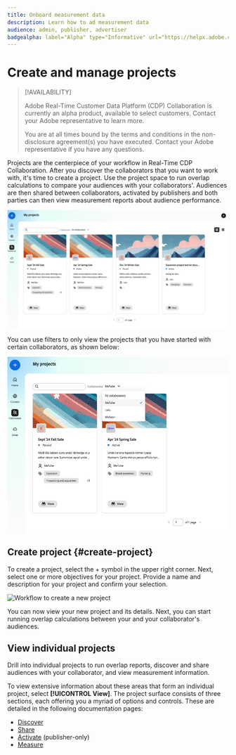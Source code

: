 ```yaml
---
title: Onboard measurement data
description: Learn how to ad measurement data
audience: admin, publisher, advertiser
badgealpha: label="Alpha" type="Informative" url="https://helpx.adobe.com/legal/product-descriptions/real-time-customer-data-platform-b2b-edition-prime-and-ultimate-packages.html newtab=true"
---
```


# Create and manage projects

>[!AVAILABILITY]
>
>Adobe Real-Time Customer Data Platform (CDP) Collaboration is currently an alpha product, available to select customers. Contact your Adobe representative to learn more.
>
>You are at all times bound by the terms and conditions in the non-disclosure agreement(s) you have executed. Contact your Adobe representative if you have any questions.

Projects are the centerpiece of your workflow in Real-Time CDP Collaboration. After you discover the collaborators that you want to work with, it's time to create a project. Use the project space to run overlap calculations to compare your audiences with your collaborators'. Audiences are then shared between collaborators, activated by publishers and both parties can then view measurement reports about audience performance.

![View of all projects, unfiltered.](/help/assets/collaborate/manage-view-projects/projects-overview-page.png)

You can use filters to only view the projects that you have started with certain collaborators, as shown below:

![Filtered view of projects with a single collaborator.](/help/assets/collaborate/manage-view-projects/filtered-project-view.png)

## Create project {#create-project}

To create a project, select the + symbol in the upper right corner. Next, select one or more objectives for your project. Provide a name and description for your project and confirm your selection.

![Workflow to create a new project](/help/assets/collaborate/manage-view-projects/create-project.gif)

You can now view your new project and its details. Next, you can start running overlap calculations between your and your collaborator's audiences.

## View individual projects

Drill into individual projects to run overlap reports, discover and share audiences with your collaborator, and view measurement information.

To view extensive information about these areas that form an individual project, select **[!UICONTROL View]**. The project surface consists of three sections, each offering you a myriad of options and controls. These are detailed in the following documentation pages:

* [Discover](/help/guide/collaborate/discover.md)
* [Share](/help/guide/collaborate/share.md)
* [Activate](/help/guide/collaborate/activate.md) (publisher-only)
* [Measure](/help/guide/collaborate/measure.md)